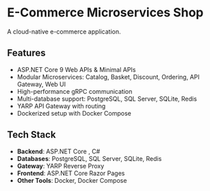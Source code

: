# E-Commerce Microservices Shop

A cloud-native e-commerce application.

##  Features

-  ASP.NET Core 9 Web APIs & Minimal APIs
-  Modular Microservices: Catalog, Basket, Discount, Ordering, API Gateway, Web UI
-  High-performance gRPC communication
-  Multi-database support: PostgreSQL, SQL Server, SQLite, Redis
-  YARP API Gateway with routing
-  Dockerized setup with Docker Compose

## Tech Stack

- **Backend**: ASP.NET Core , C# 
- **Databases**: PostgreSQL, SQL Server, SQLite, Redis
- **Gateway**: YARP Reverse Proxy
- **Frontend**: ASP.NET Core Razor Pages
- **Other Tools**: Docker, Docker Compose


